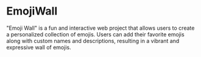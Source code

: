 # EmojiWall
"Emoji Wall" is a fun and interactive web project that allows users to create a personalized collection of emojis. Users can add their favorite emojis along with custom names and descriptions, resulting in a vibrant and expressive wall of emojis.
